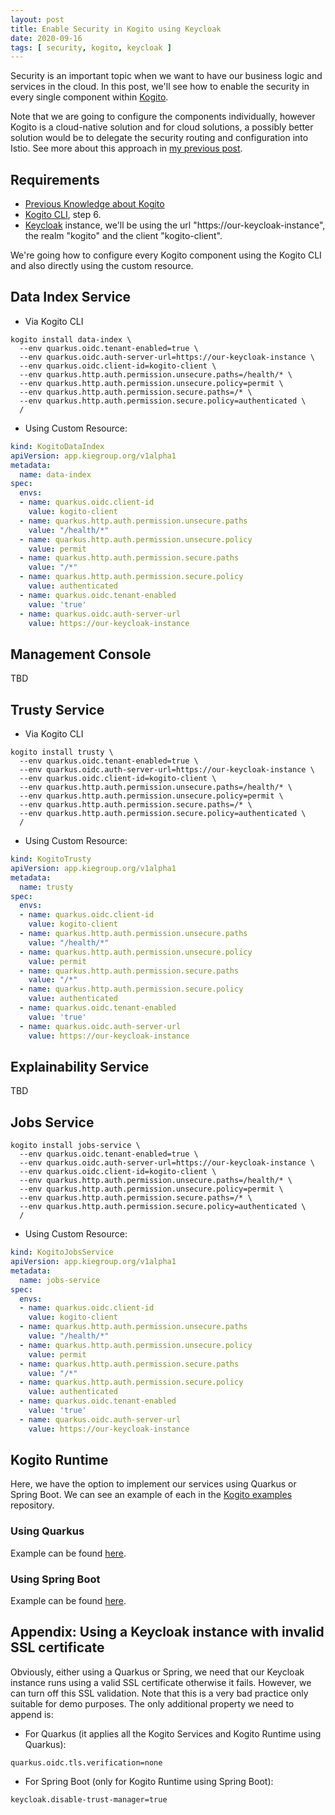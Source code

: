 ```yaml
---
layout: post
title: Enable Security in Kogito using Keycloak
date: 2020-09-16
tags: [ security, kogito, keycloak ]
---
```


Security is an important topic when we want to have our business logic and services in the cloud. In this post, we'll see how to enable the security in every single component within [Kogito](https://sgitario.github.io/kogito-introduction/).

Note that we are going to configure the components individually, however Kogito is a cloud-native solution and for cloud solutions, a possibly better solution would be to delegate the security routing and configuration into Istio. See more about this approach in [my previous post](https://sgitario.github.io/adding-security-using-istio/).

## Requirements

- [Previous Knowledge about Kogito](https://sgitario.github.io/kogito-introduction/)
- [Kogito CLI](https://sgitario.github.io/kogito-developer-guide/), step 6.
- [Keycloak](https://www.keycloak.org/) instance, we'll be using the url "https://our-keycloak-instance", the realm "kogito" and the client "kogito-client".

We're going how to configure every Kogito component using the Kogito CLI and also directly using the custom resource.

## Data Index Service

- Via Kogito CLI

```
kogito install data-index \
  --env quarkus.oidc.tenant-enabled=true \
  --env quarkus.oidc.auth-server-url=https://our-keycloak-instance \
  --env quarkus.oidc.client-id=kogito-client \
  --env quarkus.http.auth.permission.unsecure.paths=/health/* \
  --env quarkus.http.auth.permission.unsecure.policy=permit \
  --env quarkus.http.auth.permission.secure.paths=/* \
  --env quarkus.http.auth.permission.secure.policy=authenticated \
  /
```

- Using Custom Resource:

```yaml
kind: KogitoDataIndex
apiVersion: app.kiegroup.org/v1alpha1
metadata:
  name: data-index
spec:
  envs:
  - name: quarkus.oidc.client-id
    value: kogito-client
  - name: quarkus.http.auth.permission.unsecure.paths
    value: "/health/*"
  - name: quarkus.http.auth.permission.unsecure.policy
    value: permit
  - name: quarkus.http.auth.permission.secure.paths
    value: "/*"
  - name: quarkus.http.auth.permission.secure.policy
    value: authenticated
  - name: quarkus.oidc.tenant-enabled
    value: 'true'
  - name: quarkus.oidc.auth-server-url
    value: https://our-keycloak-instance
```

## Management Console

TBD

## Trusty Service

- Via Kogito CLI

```
kogito install trusty \
  --env quarkus.oidc.tenant-enabled=true \
  --env quarkus.oidc.auth-server-url=https://our-keycloak-instance \
  --env quarkus.oidc.client-id=kogito-client \
  --env quarkus.http.auth.permission.unsecure.paths=/health/* \
  --env quarkus.http.auth.permission.unsecure.policy=permit \
  --env quarkus.http.auth.permission.secure.paths=/* \
  --env quarkus.http.auth.permission.secure.policy=authenticated \
  /
```

- Using Custom Resource:

```yaml
kind: KogitoTrusty
apiVersion: app.kiegroup.org/v1alpha1
metadata:
  name: trusty
spec:
  envs:
  - name: quarkus.oidc.client-id
    value: kogito-client
  - name: quarkus.http.auth.permission.unsecure.paths
    value: "/health/*"
  - name: quarkus.http.auth.permission.unsecure.policy
    value: permit
  - name: quarkus.http.auth.permission.secure.paths
    value: "/*"
  - name: quarkus.http.auth.permission.secure.policy
    value: authenticated
  - name: quarkus.oidc.tenant-enabled
    value: 'true'
  - name: quarkus.oidc.auth-server-url
    value: https://our-keycloak-instance
```

## Explainability Service

TBD

## Jobs Service

```
kogito install jobs-service \
  --env quarkus.oidc.tenant-enabled=true \
  --env quarkus.oidc.auth-server-url=https://our-keycloak-instance \
  --env quarkus.oidc.client-id=kogito-client \
  --env quarkus.http.auth.permission.unsecure.paths=/health/* \
  --env quarkus.http.auth.permission.unsecure.policy=permit \
  --env quarkus.http.auth.permission.secure.paths=/* \
  --env quarkus.http.auth.permission.secure.policy=authenticated \
  /
```

- Using Custom Resource:

```yaml
kind: KogitoJobsService
apiVersion: app.kiegroup.org/v1alpha1
metadata:
  name: jobs-service
spec:
  envs:
  - name: quarkus.oidc.client-id
    value: kogito-client
  - name: quarkus.http.auth.permission.unsecure.paths
    value: "/health/*"
  - name: quarkus.http.auth.permission.unsecure.policy
    value: permit
  - name: quarkus.http.auth.permission.secure.paths
    value: "/*"
  - name: quarkus.http.auth.permission.secure.policy
    value: authenticated
  - name: quarkus.oidc.tenant-enabled
    value: 'true'
  - name: quarkus.oidc.auth-server-url
    value: https://our-keycloak-instance
```

## Kogito Runtime

Here, we have the option to implement our services using Quarkus or Spring Boot. We can see an example of each in the [Kogito examples](https://github.com/kiegroup/kogito-examples) repository.

### Using Quarkus

Example can be found [here](https://github.com/kiegroup/kogito-examples/tree/stable/process-usertasks-with-security-oidc-quarkus).

### Using Spring Boot

Example can be found [here](https://github.com/kiegroup/kogito-examples/tree/stable/process-usertasks-with-security-oidc-springboot).

## Appendix: Using a Keycloak instance with invalid SSL certificate

Obviously, either using a Quarkus or Spring, we need that our Keycloak instance runs using a valid SSL certificate otherwise it fails. However, we can turn off this SSL validation. Note that this is a very bad practice only suitable for demo purposes. The only additional property we need to append is:

- For Quarkus (it applies all the Kogito Services and Kogito Runtime using Quarkus):

```
quarkus.oidc.tls.verification=none
```

- For Spring Boot (only for Kogito Runtime using Spring Boot):

```
keycloak.disable-trust-manager=true
```